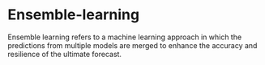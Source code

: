 # Ensemble-learning
Ensemble learning refers to a machine learning approach in which the predictions from multiple models are merged to enhance the accuracy and resilience of the ultimate forecast.
